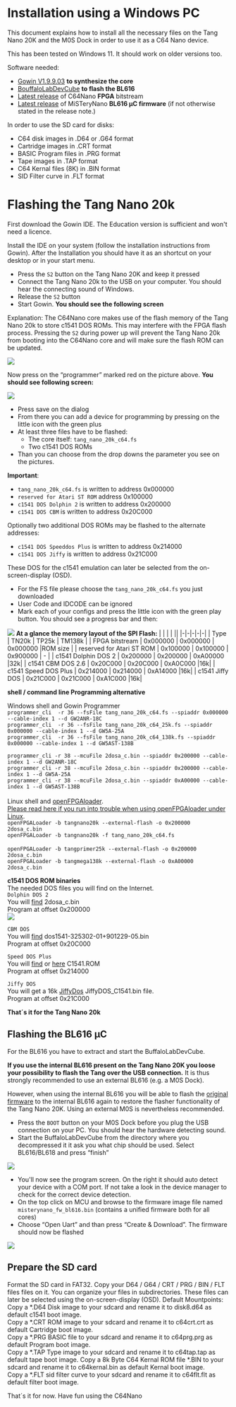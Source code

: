 # Installation using a Windows PC

This document explains how to install all the necessary files on the
Tang Nano 20K and the M0S Dock in order to use it as a C64 Nano
device.

This has been tested on Windows 11. It should work on older versions too.

Software needed:

  - [Gowin V1.9.9.03](https://www.gowinsemi.com/en/support/home/) **to synthesize the core**
  - [BouffaloLabDevCube](https://dev.bouffalolab.com/download) **to flash the BL616**
  - [Latest release](https://github.com/vossstef/tang_nano_20k_c64/releases/latest) of C64Nano **FPGA** bitstream
  - [Latest release](https://github.com/harbaum/MiSTeryNano/releases/latest) of MiSTeryNano **BL616 µC firmware** (if not otherwise stated in the release note.)

In order to use the SD card for disks:

  - C64 disk images in .D64 or .G64 format
  - Cartridge images in .CRT format
  - BASIC Program files in .PRG format
  - Tape images in .TAP format
  - C64 Kernal files (8K) in .BIN format
  - SID Filter curve in .FLT format

# Flashing the Tang Nano 20k

First download the Gowin IDE. The Education version is sufficient and
won't need a licence.

Install the IDE on your system (follow the installation instructions
from Gowin).  After the Installation you should have it as an shortcut
on your desktop or in your start menu.

 - Press the ```S2``` button on the Tang Nano 20K and keep it pressed
 - Connect the Tang Nano 20k to the USB on your computer. You should hear the connecting sound of Windows.
 - Release the ```S2``` button
 - Start Gowin. **You should see the following screen**

Explanation: The C64Nano core makes use of the flash memory of the
Tang Nano 20k to store c1541 DOS ROMs. This may interfere with the FPGA
flash process. Pressing the ```S2``` during power up will prevent the
Tang Nano 20k from booting into the C64Nano core and will make sure
the flash ROM can be updated.

![](https://github.com/vossstef/tang_nano_20k_c64/blob/main/.assets/gowin1.jpg)

Now press on the “programmer” marked red on the picture above. **You
should see following screen:**

![](https://github.com/vossstef/tang_nano_20k_c64/blob/main/.assets/device.png)

-   Press save on the dialog
-   From there you can add a device for programming by pressing on the little
    icon with the green plus
-   At least three files have to be flashed:
    - The core itself: ```tang_nano_20k_c64.fs```
    - Two c1541 DOS ROMs
-   Than you can choose from the drop downs the parameter you see on the
    pictures.

**Important**:

  - ```tang_nano_20k_c64.fs``` is written to address 0x000000
  - ```reserved for Atari ST ROM``` address 0x100000
  - ```c1541 DOS Dolphin 2``` is written to address 0x200000
  - ```c1541 DOS CBM``` is written to address 0x20C000

Optionally two additional DOS ROMs may be flashed to the alternate
addresses:

  - ```c1541 DOS Speeddos Plus``` is written to address 0x214000
  - ```c1541 DOS Jiffy``` is written to address 0x21C000

These DOS for the c1541 emulation can later be selected from the on-screen-display (OSD).
  - For the FS file please choose the ```tang_nano_20k_c64.fs``` you just downloaded
  - User Code and IDCODE can be ignored
  - Mark each of your configs and press the little icon with the green play
    button. You should see a progress bar and then:

![](https://github.com/vossstef/tang_nano_20k_c64/blob/main/.assets/c64_flash.png)
**At a glance the memory layout of the SPI Flash:**
| | | | ||
|-|-|-|-|-|
| Type | TN20k | TP25k | TM138k |
| FPGA bitstream            | 0x000000 | 0x000000 | 0x000000 |ROM size |
| reserved for Atari ST ROM | 0x100000 | 0x100000 | 0x900000 | - |
| c1541 Dolphin DOS 2       | 0x200000 | 0x200000 | 0xA00000 |32k|
| c1541 CBM DOS 2.6         | 0x20C000 | 0x20C000 | 0xA0C000 |16k|
| c1541 Speed DOS Plus      | 0x214000 | 0x214000 | 0xA14000 |16k|
| c1541 Jiffy DOS           | 0x21C000 | 0x21C000 | 0xA1C000 |16k|

**shell / command line Programming alternative**

Windows shell and Gowin Programmer<br>
```programmer_cli  -r 36 --fsFile tang_nano_20k_c64.fs --spiaddr 0x000000 --cable-index 1 --d GW2ANR-18C```<br>
```programmer_cli  -r 36 --fsFile tang_nano_20k_c64_25k.fs --spiaddr 0x000000 --cable-index 1 --d GW5A-25A```<br>
```programmer_cli  -r 36 --fsFile tang_nano_20k_c64_138k.fs --spiaddr 0x000000 --cable-index 1 --d GW5AST-138B```<br>

```programmer_cli -r 38 --mcuFile 2dosa_c.bin --spiaddr 0x200000 --cable-index 1 --d GW2ANR-18C```<br>
```programmer_cli -r 38 --mcuFile 2dosa_c.bin --spiaddr 0x200000 --cable-index 1 --d GW5A-25A```<br>
```programmer_cli -r 38 --mcuFile 2dosa_c.bin --spiaddr 0xA00000 --cable-index 1 --d GW5AST-138B```<br><br>
Linux shell and [openFPGAloader](https://github.com/trabucayre/openFPGALoader).<br>
[Please read here if you run into trouble when using openFPGAloader under Linux](https://wiki.sipeed.com/hardware/en/tang/Tang-Nano-Doc/flash-in-linux.html).<br>
```openFPGALoader -b tangnano20k --external-flash -o 0x200000  2dosa_c.bin```<br>
```openFPGALoader -b tangnano20k -f tang_nano_20k_c64.fs```<br>
<br>
```openFPGALoader -b tangprimer25k --external-flash -o 0x200000  2dosa_c.bin```<br>
```openFPGALoader -b tangmega138k --external-flash -o 0xA00000  2dosa_c.bin```<br>

**c1541 DOS ROM binaries** <br>
The needed DOS files you will find on the Internet.<br>
```Dolphin DOS 2```<br>
You will [find](https://e4aws.silverdr.com/projects/dolphindos2/) 2dosa_c.bin<br>
Program at offset 0x200000<br>
![](https://github.com/vossstef/tang_nano_20k_c64/blob/main/.assets/dolphin.png)

```CBM DOS```<br>
You will [find](https://sourceforge.net/p/vice-emu/code/HEAD/tree/trunk/vice/data/DRIVES/dos1541-325302-01%2B901229-05.bin) dos1541-325302-01+901229-05.bin<br>
Program at offset 0x20C000<br>

```Speed DOS Plus```<br>
You will [find](https://rr.pokefinder.org/wiki/Speed_DOS#Binaries) or [here](https://csdb.dk/release/?id=21767&show=summary) C1541.ROM<br>
Program at offset 0x214000<br>

```Jiffy DOS```<br>
You will get a 16k [JiffyDos](https://www.go4retro.com/products/jiffydos/) JiffyDOS_C1541.bin file.<br>
Program at offset 0x21C000<br>

**That´s it for the Tang Nano 20k**

## Flashing the BL616 µC

For the BL616 you have to extract and start the BuffaloLabDevCube. 

**If you use the internal BL616 present on the Tang Nano 20K you loose
your possibility to flash the Tang over the USB connection.** It is thus
strongly recommended to use an external BL616 (e.g. a M0S Dock).

However, when using the internal BL616 you will be able to flash the
[original firmware](https://github.com/harbaum/MiSTeryNano/blob/main/bl616/friend_20k)
to the internal BL616 again to restore the flasher functionality of
the Tang Nano 20K. Using an external M0S is nevertheless recommended.

-   Press the ```BOOT``` button on your M0S Dock before you plug the USB connection
    on your PC. You should hear the hardware detecting sound.
-   Start the BuffaloLabDevCube from the directory where you decompressed it it
    ask you what chip should be used. Select BL616/BL618 and press “finish”

![](https://github.com/vossstef/tang_nano_20k_c64/blob/main/.assets/buffstart.png)

- You'll now see the program screen. On the right it should auto detect your
  device with a COM port. If not take a look in the device manager to check for
  the correct device detection.
- On the top click on MCU and browse to the firmware image file named
  ```misterynano_fw_bl616.bin``` (contains a unified firmware both for all cores)
- Choose “Open Uart” and than press “Create & Download”. The firmware should now be
  flashed

![](https://github.com/vossstef/tang_nano_20k_c64/blob/main/.assets/bufffinish.png)

## Prepare the SD card

Format the SD card in FAT32. Copy your D64 / G64 / CRT / PRG / BIN / FLT files files on
it. You can organize your files in subdirectories. These files can later
be selected using the on-screen-display (OSD).
Default Mountpoints:  
Copy a *.D64 Disk image to your sdcard and rename it to disk8.d64 as default c1541 boot image.  
Copy a *.CRT ROM image to your sdcard and rename it to c64crt.crt as default Cartridge boot image.  
Copy a *.PRG BASIC file to your sdcard and rename it to c64prg.prg as default Program boot image.  
Copy a *.TAP Type image to your sdcard and rename it to c64tap.tap as default tape boot image. 
Copy a 8k Byte C64 Kernal ROM file *.BIN to your sdcard and rename it to c64kernal.bin as default Kernal boot image.<br>
Copy a *.FLT sid filter curve to your sdcard and rename it to c64flt.flt as default filter boot image.<br>

That´s it for now. Have fun using the C64Nano
